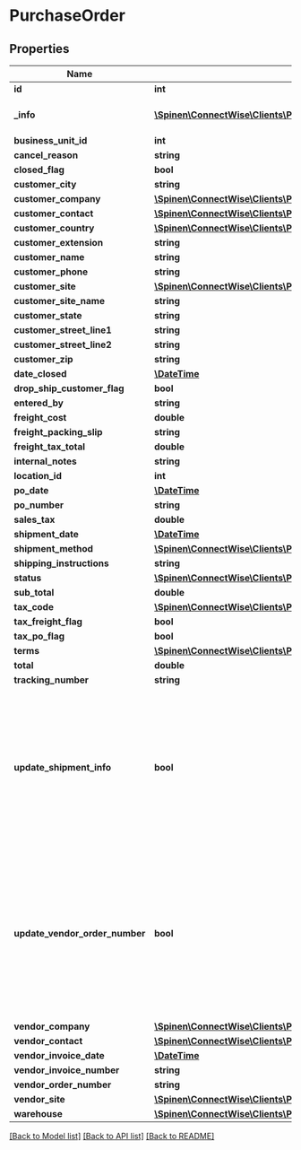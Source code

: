 # PurchaseOrder

## Properties
Name | Type | Description | Notes
------------ | ------------- | ------------- | -------------
**id** | **int** |  | [optional] 
**_info** | [**\Spinen\ConnectWise\Clients\Procurement\Model\Metadata**](Metadata.md) | Metadata of the entity | [optional] 
**business_unit_id** | **int** |  | [optional] 
**cancel_reason** | **string** |  | [optional] 
**closed_flag** | **bool** |  | [optional] 
**customer_city** | **string** |  | [optional] 
**customer_company** | [**\Spinen\ConnectWise\Clients\Procurement\Model\CompanyReference**](CompanyReference.md) |  | [optional] 
**customer_contact** | [**\Spinen\ConnectWise\Clients\Procurement\Model\ContactReference**](ContactReference.md) |  | [optional] 
**customer_country** | [**\Spinen\ConnectWise\Clients\Procurement\Model\CountryReference**](CountryReference.md) |  | [optional] 
**customer_extension** | **string** |  | [optional] 
**customer_name** | **string** |  | [optional] 
**customer_phone** | **string** |  | [optional] 
**customer_site** | [**\Spinen\ConnectWise\Clients\Procurement\Model\SiteReference**](SiteReference.md) |  | [optional] 
**customer_site_name** | **string** |  | [optional] 
**customer_state** | **string** |  | [optional] 
**customer_street_line1** | **string** |  | [optional] 
**customer_street_line2** | **string** |  | [optional] 
**customer_zip** | **string** |  | [optional] 
**date_closed** | [**\DateTime**](\DateTime.md) |  | [optional] 
**drop_ship_customer_flag** | **bool** |  | [optional] 
**entered_by** | **string** |  | [optional] 
**freight_cost** | **double** |  | [optional] 
**freight_packing_slip** | **string** |  | [optional] 
**freight_tax_total** | **double** |  | [optional] 
**internal_notes** | **string** |  | [optional] 
**location_id** | **int** |  | 
**po_date** | [**\DateTime**](\DateTime.md) |  | [optional] 
**po_number** | **string** |  | [optional] 
**sales_tax** | **double** |  | [optional] 
**shipment_date** | [**\DateTime**](\DateTime.md) |  | [optional] 
**shipment_method** | [**\Spinen\ConnectWise\Clients\Procurement\Model\ShipmentMethodReference**](ShipmentMethodReference.md) |  | [optional] 
**shipping_instructions** | **string** |  | [optional] 
**status** | [**\Spinen\ConnectWise\Clients\Procurement\Model\PurchaseOrderStatusReference**](PurchaseOrderStatusReference.md) |  | 
**sub_total** | **double** |  | [optional] 
**tax_code** | [**\Spinen\ConnectWise\Clients\Procurement\Model\TaxCodeReference**](TaxCodeReference.md) |  | [optional] 
**tax_freight_flag** | **bool** |  | [optional] 
**tax_po_flag** | **bool** |  | [optional] 
**terms** | [**\Spinen\ConnectWise\Clients\Procurement\Model\BillingTermsReference**](BillingTermsReference.md) |  | 
**total** | **double** |  | [optional] 
**tracking_number** | **string** |  | [optional] 
**update_shipment_info** | **bool** | Determines whether or not to update all of the shipment info for each associated line item when new shipment info is passed in | [optional] 
**update_vendor_order_number** | **bool** | Determines whether or not to update vendor order number for each associated line item when new vendor order number is passed in | [optional] 
**vendor_company** | [**\Spinen\ConnectWise\Clients\Procurement\Model\CompanyReference**](CompanyReference.md) |  | 
**vendor_contact** | [**\Spinen\ConnectWise\Clients\Procurement\Model\ContactReference**](ContactReference.md) |  | [optional] 
**vendor_invoice_date** | [**\DateTime**](\DateTime.md) |  | [optional] 
**vendor_invoice_number** | **string** |  | [optional] 
**vendor_order_number** | **string** |  | [optional] 
**vendor_site** | [**\Spinen\ConnectWise\Clients\Procurement\Model\SiteReference**](SiteReference.md) |  | [optional] 
**warehouse** | [**\Spinen\ConnectWise\Clients\Procurement\Model\WarehouseReference**](WarehouseReference.md) |  | [optional] 

[[Back to Model list]](../README.md#documentation-for-models) [[Back to API list]](../README.md#documentation-for-api-endpoints) [[Back to README]](../README.md)


